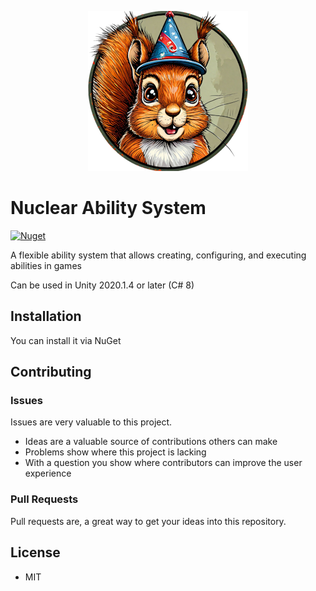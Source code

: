 <p align="center">
<img src="Documentation/icon.png"/>
</p>

# Nuclear Ability System

[![Nuget](https://img.shields.io/nuget/v/NuclearAbilitySystem)](https://www.nuget.org/packages/NuclearAbilitySystem/)

A flexible ability system that allows creating, configuring, and executing abilities in games

Can be used in Unity 2020.1.4 or later (C# 8)

## Installation
You can install it via NuGet

## Contributing

### Issues

Issues are very valuable to this project.

- Ideas are a valuable source of contributions others can make
- Problems show where this project is lacking
- With a question you show where contributors can improve the user experience

### Pull Requests

Pull requests are, a great way to get your ideas into this repository.

## License

* MIT